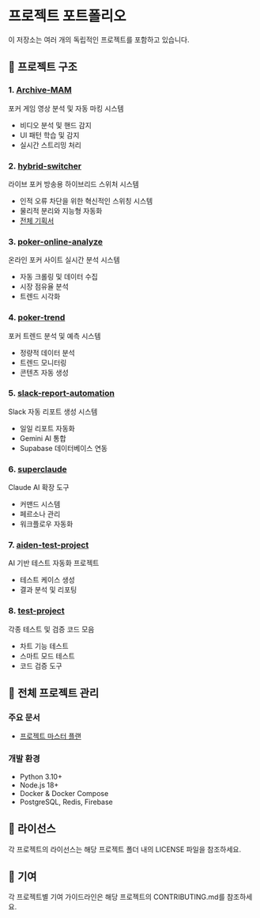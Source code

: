 # 프로젝트 포트폴리오

이 저장소는 여러 개의 독립적인 프로젝트를 포함하고 있습니다.

## 📁 프로젝트 구조

### 1. [Archive-MAM](./Archive-MAM/)
포커 게임 영상 분석 및 자동 마킹 시스템
- 비디오 분석 및 핸드 감지
- UI 패턴 학습 및 감지
- 실시간 스트리밍 처리

### 2. [hybrid-switcher](./hybrid-switcher/)
라이브 포커 방송용 하이브리드 스위처 시스템
- 인적 오류 차단을 위한 혁신적인 스위칭 시스템
- 물리적 분리와 지능형 자동화
- [전체 기획서](./hybrid-switcher/docs/hybrid-switcher-complete-docs.md)

### 3. [poker-online-analyze](./poker-online-analyze/)
온라인 포커 사이트 실시간 분석 시스템
- 자동 크롤링 및 데이터 수집
- 시장 점유율 분석
- 트렌드 시각화

### 4. [poker-trend](./poker-trend/)
포커 트렌드 분석 및 예측 시스템
- 정량적 데이터 분석
- 트렌드 모니터링
- 콘텐츠 자동 생성

### 5. [slack-report-automation](./slack-report-automation/)
Slack 자동 리포트 생성 시스템
- 일일 리포트 자동화
- Gemini AI 통합
- Supabase 데이터베이스 연동

### 6. [superclaude](./superclaude/)
Claude AI 확장 도구
- 커맨드 시스템
- 페르소나 관리
- 워크플로우 자동화

### 7. [aiden-test-project](./aiden-test-project/)
AI 기반 테스트 자동화 프로젝트
- 테스트 케이스 생성
- 결과 분석 및 리포팅

### 8. [test-project](./test-project/)
각종 테스트 및 검증 코드 모음
- 차트 기능 테스트
- 스마트 모드 테스트
- 코드 검증 도구

## 🔧 전체 프로젝트 관리

### 주요 문서
- [프로젝트 마스터 플랜](./PROJECT_MASTER_PLAN.md)

### 개발 환경
- Python 3.10+
- Node.js 18+
- Docker & Docker Compose
- PostgreSQL, Redis, Firebase

## 📝 라이선스
각 프로젝트의 라이선스는 해당 프로젝트 폴더 내의 LICENSE 파일을 참조하세요.

## 👥 기여
각 프로젝트별 기여 가이드라인은 해당 프로젝트의 CONTRIBUTING.md를 참조하세요.